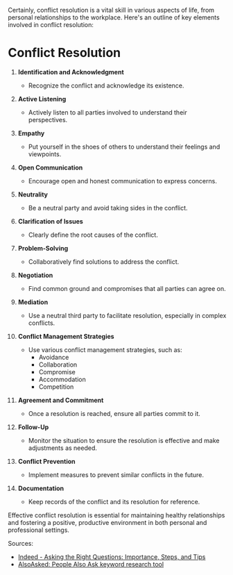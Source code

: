 Certainly, conflict resolution is a vital skill in various aspects of life, from personal relationships to the workplace. Here's an outline of key elements involved in conflict resolution:

# Conflict Resolution

1. **Identification and Acknowledgment**
   - Recognize the conflict and acknowledge its existence.

2. **Active Listening**
   - Actively listen to all parties involved to understand their perspectives.

3. **Empathy**
   - Put yourself in the shoes of others to understand their feelings and viewpoints.

4. **Open Communication**
   - Encourage open and honest communication to express concerns.

5. **Neutrality**
   - Be a neutral party and avoid taking sides in the conflict.

6. **Clarification of Issues**
   - Clearly define the root causes of the conflict.

7. **Problem-Solving**
   - Collaboratively find solutions to address the conflict.

8. **Negotiation**
   - Find common ground and compromises that all parties can agree on.

9. **Mediation**
   - Use a neutral third party to facilitate resolution, especially in complex conflicts.

10. **Conflict Management Strategies**
    - Use various conflict management strategies, such as:
      - Avoidance
      - Collaboration
      - Compromise
      - Accommodation
      - Competition

11. **Agreement and Commitment**
    - Once a resolution is reached, ensure all parties commit to it.

12. **Follow-Up**
    - Monitor the situation to ensure the resolution is effective and make adjustments as needed.

13. **Conflict Prevention**
    - Implement measures to prevent similar conflicts in the future.

14. **Documentation**
    - Keep records of the conflict and its resolution for reference.

Effective conflict resolution is essential for maintaining healthy relationships and fostering a positive, productive environment in both personal and professional settings.

Sources:
- [Indeed - Asking the Right Questions: Importance, Steps, and Tips](https://www.indeed.com/career-advice/career-development/asking-the-right-questions)
- [AlsoAsked: People Also Ask keyword research tool](https://alsoasked.com/)